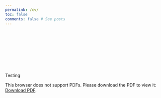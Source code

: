 ```yaml
---
permalink: /cv/
toc: false
comments: false # See posts
---
```

Testing
<object data="https://github.com/bojeryd91/website/blog/main/CV.pdf?raw=true" type="application/pdf" width="700px" height="700px">
    <embed src="https://github.com/bojeryd91/website/blog/main/CV.pdf?raw=true">
        <p>This browser does not support PDFs. Please download the PDF to view it: <a href="https://github.com/bojeryd91/website/blob/main/CV.pdf?raw=true">Download PDF</a>.</p>
    </embed>
</object>
